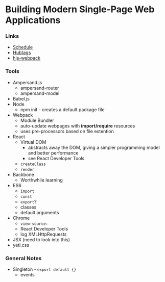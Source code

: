# Building Modern Single-Page Web Applications

### Links
- [Schedule](https://github.com/HenrikJoreteg/masters)
- [Hubtags](https://github.com/henrikjoreteg/hubtags.com)
- [hjs-webpack](https://github.com/HenrikJoreteg/hjs-webpack)

### Tools
- Ampersand.js
  - ampersand-router
  - ampersand-model
- Babel.js
- Node
  - npm init - creates a default package file
- Webpack
  - Module Bundler
  - auto-update webpages with **import/require** resources
  - uses pre-processors based on file extention
- React
  - Virtual DOM
    - abstracts away the DOM, giving a simpler programming model and better performance
    - see React Developer Tools
  - `createClass`
  - `render`
- Backbone
  - Worthwhile learning
- ES6
  - `import`
  - `const`
  - `export`?
  - classes
  - default arguments
- Chrome
  - `view-source:`
  - React Developer Tools
  - log XMLHttpRequests
- JSX (need to look into this)
- yeti.css

### General Notes
- Singleton - `export default {}`
  - events
